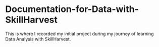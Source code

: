 # Documentation-for-Data-with-SkillHarvest
This is where I recorded my initial project during my journey of learning Data Analysis with SkillHarvest.
